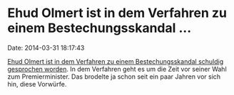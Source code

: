 Ehud Olmert ist in dem Verfahren zu einem Bestechungsskandal \...
=================================================================

Date: 2014-03-31 18:17:43

[Ehud Olmert ist in dem Verfahren zu einem Bestechungsskandal schuldig
gesprochen
worden](http://www.usatoday.com/story/news/world/2014/03/31/israel-court-ex-pm-olmert/7104231/).
In dem Verfahren geht es um die Zeit vor seiner Wahl zum
Premierminister. Das brodelte ja schon seit ein paar Jahren vor sich
hin, diese Vorwürfe.
